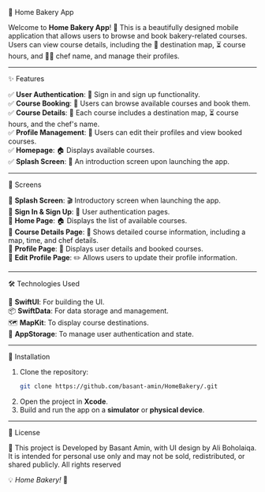 🍰 Home Bakery App

Welcome to **Home Bakery App**! 🍪 This is a beautifully designed mobile application that allows users to browse and book bakery-related courses. Users can view course details, including the 📍 destination map, ⏳ course hours, and 👨‍🍳 chef name, and manage their profiles.

---

✨ Features

✅ **User Authentication**: 🔑 Sign in and sign up functionality.\
✅ **Course Booking**: 📅 Users can browse available courses and book them.\
✅ **Course Details**: 📍 Each course includes a destination map, ⏳ course hours, and the chef's name.\
✅ **Profile Management**: 👤 Users can edit their profiles and view booked courses.\
✅ **Homepage**: 🏠 Displays available courses.\
✅ **Splash Screen**: 🎉 An introduction screen upon launching the app.

---

📱 Screens

📌 **Splash Screen**: 🎬 Introductory screen when launching the app.\
📌 **Sign In & Sign Up**: 🔑 User authentication pages.\
📌 **Home Page**: 🏠 Displays the list of available courses.\
📌 **Course Details Page**: 📍 Shows detailed course information, including a map, time, and chef details.\
📌 **Profile Page**: 👤 Displays user details and booked courses.\
📌 **Edit Profile Page**: ✏️ Allows users to update their profile information.

---

 🛠️ Technologies Used

🚀 **SwiftUI**: For building the UI.\
📦 **SwiftData**: For data storage and management.\
🗺️ **MapKit**: To display course destinations.\
💾 **AppStorage**: To manage user authentication and state.

---

 🔧 Installation

1. Clone the repository:
   ```sh
   git clone https://github.com/basant-amin/HomeBakery/.git
   ```
2. Open the project in **Xcode**.
3. Build and run the app on a **simulator** or **physical device**.

---



 📜 License

📝 This project is Developed by Basant Amin, with UI design by Ali Boholaiqa. It is intended for personal use only and may not be sold, redistributed, or shared publicly. All rights reserved

💡 *Home Bakery!* 🍩


